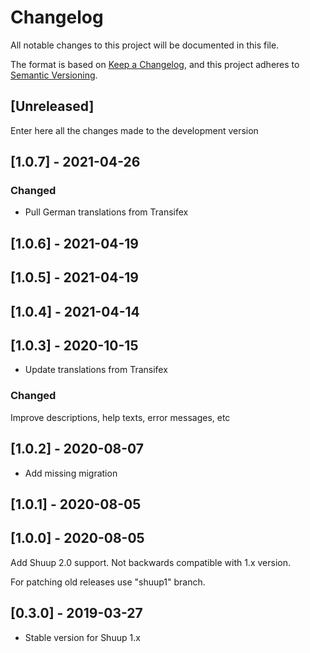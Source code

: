 # Changelog
All notable changes to this project will be documented in this file.

The format is based on [Keep a Changelog](https://keepachangelog.com/en/1.0.0/),
and this project adheres to [Semantic Versioning](https://semver.org/spec/v2.0.0.html).

## [Unreleased]

Enter here all the changes made to the development version

## [1.0.7] - 2021-04-26

### Changed

- Pull German translations from Transifex

## [1.0.6] - 2021-04-19

## [1.0.5] - 2021-04-19

## [1.0.4] - 2021-04-14

## [1.0.3] - 2020-10-15

- Update translations from Transifex

### Changed

Improve descriptions, help texts, error messages, etc

## [1.0.2] - 2020-08-07

- Add missing migration

## [1.0.1] - 2020-08-05

## [1.0.0] - 2020-08-05

Add Shuup 2.0 support. Not backwards compatible with 1.x version.

For patching old releases use "shuup1" branch.


## [0.3.0] - 2019-03-27

- Stable version for Shuup 1.x
